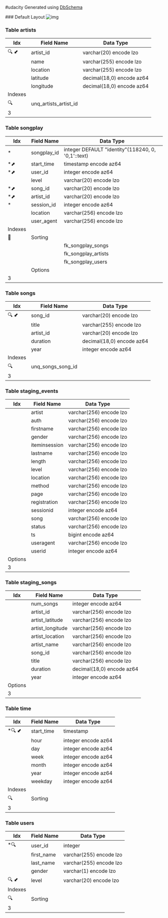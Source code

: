 #udacity
Generated using [DbSchema](https://dbschema.com)





<a name='layout1'>### Default Layout
![img](file:/C:/GitHub/Udacity-Data-Engineering-datawarehouse-with-aws-redshift/redshift-udacity/DefaultLayout.svg)






### Table artists 
| Idx | Field Name | Data Type |
|---|---|---|
| 🔍 ⬋ | <a name='public.artists_artist_id'>artist&#95;id</a>| varchar&#40;20&#41; encode lzo |
|  | <a name='public.artists_name'>name</a>| varchar&#40;255&#41; encode lzo |
|  | <a name='public.artists_location'>location</a>| varchar&#40;255&#41; encode lzo |
|  | <a name='public.artists_latitude'>latitude</a>| decimal&#40;18&#44;0&#41; encode az64 |
|  | <a name='public.artists_longitude'>longitude</a>| decimal&#40;18&#44;0&#41; encode az64 |
| Indexes 
| 🔍  | unq&#95;artists&#95;artist&#95;id || ON artist&#95;id|| Options |
| 3 |


### Table songplay 
| Idx | Field Name | Data Type |
|---|---|---|
| *| <a name='public.songplay_songplay_id'>songplay&#95;id</a>| integer  DEFAULT "identity"(118240, 0, '0,1'::text) |
| *⬈ | <a name='public.songplay_start_time'>start&#95;time</a>| timestamp encode az64 |
| *⬈ | <a name='public.songplay_user_id'>user&#95;id</a>| integer encode az64 |
|  | <a name='public.songplay_level'>level</a>| varchar&#40;20&#41; encode lzo |
| *⬈ | <a name='public.songplay_song_id'>song&#95;id</a>| varchar&#40;20&#41; encode lzo |
| *⬈ | <a name='public.songplay_artist_id'>artist&#95;id</a>| varchar&#40;20&#41; encode lzo |
| *| <a name='public.songplay_session_id'>session&#95;id</a>| integer encode az64 |
|  | <a name='public.songplay_location'>location</a>| varchar&#40;256&#41; encode lzo |
|  | <a name='public.songplay_user_agent'>user&#95;agent</a>| varchar&#40;256&#41; encode lzo |
| Indexes 
| 🔎  | Sorting || ON songplay&#95;id|| Foreign Keys |  | fk_songplay_time | ( start&#95;time ) ref [public&#46;time](#time) (start&#95;time) 
||  | fk_songplay_songs | ( song&#95;id ) ref [public&#46;songs](#songs) (song&#95;id) 
||  | fk_songplay_artists | ( artist&#95;id ) ref [public&#46;artists](#artists) (artist&#95;id) 
||  | fk_songplay_users | ( user&#95;id ) ref [public&#46;users](#users) (level) 
|| Options |
| 3 |


### Table songs 
| Idx | Field Name | Data Type |
|---|---|---|
| 🔍 ⬋ | <a name='public.songs_song_id'>song&#95;id</a>| varchar&#40;20&#41; encode lzo |
|  | <a name='public.songs_title'>title</a>| varchar&#40;255&#41; encode lzo |
|  | <a name='public.songs_artist_id'>artist&#95;id</a>| varchar&#40;20&#41; encode lzo |
|  | <a name='public.songs_duration'>duration</a>| decimal&#40;18&#44;0&#41; encode az64 |
|  | <a name='public.songs_year'>year</a>| integer encode az64 |
| Indexes 
| 🔍  | unq&#95;songs&#95;song&#95;id || ON song&#95;id|| Options |
| 3 |


### Table staging_events 
| Idx | Field Name | Data Type |
|---|---|---|
|  | <a name='public.staging_events_artist'>artist</a>| varchar&#40;256&#41; encode lzo |
|  | <a name='public.staging_events_auth'>auth</a>| varchar&#40;256&#41; encode lzo |
|  | <a name='public.staging_events_firstname'>firstname</a>| varchar&#40;256&#41; encode lzo |
|  | <a name='public.staging_events_gender'>gender</a>| varchar&#40;256&#41; encode lzo |
|  | <a name='public.staging_events_iteminsession'>iteminsession</a>| varchar&#40;256&#41; encode lzo |
|  | <a name='public.staging_events_lastname'>lastname</a>| varchar&#40;256&#41; encode lzo |
|  | <a name='public.staging_events_length'>length</a>| varchar&#40;256&#41; encode lzo |
|  | <a name='public.staging_events_level'>level</a>| varchar&#40;256&#41; encode lzo |
|  | <a name='public.staging_events_location'>location</a>| varchar&#40;256&#41; encode lzo |
|  | <a name='public.staging_events_method'>method</a>| varchar&#40;256&#41; encode lzo |
|  | <a name='public.staging_events_page'>page</a>| varchar&#40;256&#41; encode lzo |
|  | <a name='public.staging_events_registration'>registration</a>| varchar&#40;256&#41; encode lzo |
|  | <a name='public.staging_events_sessionid'>sessionid</a>| integer encode az64 |
|  | <a name='public.staging_events_song'>song</a>| varchar&#40;256&#41; encode lzo |
|  | <a name='public.staging_events_status'>status</a>| varchar&#40;256&#41; encode lzo |
|  | <a name='public.staging_events_ts'>ts</a>| bigint encode az64 |
|  | <a name='public.staging_events_useragent'>useragent</a>| varchar&#40;256&#41; encode lzo |
|  | <a name='public.staging_events_userid'>userid</a>| integer encode az64 |
| Options |
| 3 |


### Table staging_songs 
| Idx | Field Name | Data Type |
|---|---|---|
|  | <a name='public.staging_songs_num_songs'>num&#95;songs</a>| integer encode az64 |
|  | <a name='public.staging_songs_artist_id'>artist&#95;id</a>| varchar&#40;256&#41; encode lzo |
|  | <a name='public.staging_songs_artist_latitude'>artist&#95;latitude</a>| varchar&#40;256&#41; encode lzo |
|  | <a name='public.staging_songs_artist_longitude'>artist&#95;longitude</a>| varchar&#40;256&#41; encode lzo |
|  | <a name='public.staging_songs_artist_location'>artist&#95;location</a>| varchar&#40;256&#41; encode lzo |
|  | <a name='public.staging_songs_artist_name'>artist&#95;name</a>| varchar&#40;256&#41; encode lzo |
|  | <a name='public.staging_songs_song_id'>song&#95;id</a>| varchar&#40;256&#41; encode lzo |
|  | <a name='public.staging_songs_title'>title</a>| varchar&#40;256&#41; encode lzo |
|  | <a name='public.staging_songs_duration'>duration</a>| decimal&#40;18&#44;0&#41; encode az64 |
|  | <a name='public.staging_songs_year'>year</a>| integer encode az64 |
| Options |
| 3 |


### Table time 
| Idx | Field Name | Data Type |
|---|---|---|
| *🔍 ⬋ | <a name='public.time_start_time'>start&#95;time</a>| timestamp  |
|  | <a name='public.time_hour'>hour</a>| integer encode az64 |
|  | <a name='public.time_day'>day</a>| integer encode az64 |
|  | <a name='public.time_week'>week</a>| integer encode az64 |
|  | <a name='public.time_month'>month</a>| integer encode az64 |
|  | <a name='public.time_year'>year</a>| integer encode az64 |
|  | <a name='public.time_weekday'>weekday</a>| integer encode az64 |
| Indexes 
| 🔍  | Sorting || ON start&#95;time|| Options |
| 3 |


### Table users 
| Idx | Field Name | Data Type |
|---|---|---|
| *🔍 | <a name='public.users_user_id'>user&#95;id</a>| integer  |
|  | <a name='public.users_first_name'>first&#95;name</a>| varchar&#40;255&#41; encode lzo |
|  | <a name='public.users_last_name'>last&#95;name</a>| varchar&#40;255&#41; encode lzo |
|  | <a name='public.users_gender'>gender</a>| varchar&#40;1&#41; encode lzo |
| 🔍 ⬋ | <a name='public.users_level'>level</a>| varchar&#40;20&#41; encode lzo |
| Indexes 
| 🔍  | Sorting || ON user&#95;id|| 🔍  | unq&#95;users&#95;level || ON level|| Options |
| 3 |





